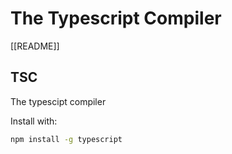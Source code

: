 # The Typescript Compiler
[[README]]

## TSC
The typescipt compiler

Install with:
```sh
npm install -g typescript
```